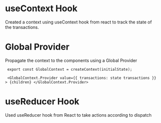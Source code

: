 # useContext Hook

Created a context using useContext hook from react to track the state of the transactions.

# Global Provider

Propagate the context to the components using a Global Provider

` export const GlobalContext = createContext(initialState);`

` <GlobalContext.Provider value={{ transactions: state transactions }} > {children} </GlobalContext.Provider>`

# useReducer Hook

Used useReducer hook from React to take actions according to dispatch
